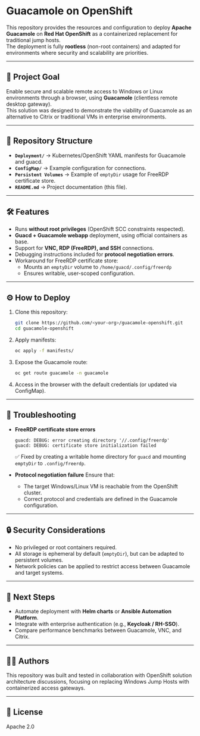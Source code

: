 # Guacamole on OpenShift

This repository provides the resources and configuration to deploy **Apache Guacamole** on **Red Hat OpenShift** as a containerized replacement for traditional jump hosts.  
The deployment is fully **rootless** (non-root containers) and adapted for environments where security and scalability are priorities.

---

## 🚀 Project Goal
Enable secure and scalable remote access to Windows or Linux environments through a browser, using **Guacamole** (clientless remote desktop gateway).  
This solution was designed to demonstrate the viability of Guacamole as an alternative to Citrix or traditional VMs in enterprise environments.

---

## 📂 Repository Structure
- **`Deployment/`** → Kubernetes/OpenShift YAML manifests for Guacamole and guacd.
- **`ConfigMap/`** → Example configuration for connections.
- **`Persistent Volumes`** → Example of `emptyDir` usage for FreeRDP certificate store.
- **`README.md`** → Project documentation (this file).

---

## 🛠️ Features
- Runs **without root privileges** (OpenShift SCC constraints respected).
- **Guacd + Guacamole webapp** deployment, using official containers as base.
- Support for **VNC, RDP (FreeRDP), and SSH** connections.
- Debugging instructions included for **protocol negotiation errors**.
- Workaround for FreeRDP certificate store:
  - Mounts an `emptyDir` volume to `/home/guacd/.config/freerdp`
  - Ensures writable, user-scoped configuration.

---

## ⚙️ How to Deploy

1. Clone this repository:
   ```bash
   git clone https://github.com/<your-org>/guacamole-openshift.git
   cd guacamole-openshift
   ```

2. Apply manifests:
   ```bash
   oc apply -f manifests/
   ```

3. Expose the Guacamole route:
   ```bash
   oc get route guacamole -n guacamole
   ```

4. Access in the browser with the default credentials (or updated via ConfigMap).

---

## 🧪 Troubleshooting

- **FreeRDP certificate store errors**
  ```
  guacd: DEBUG: error creating directory '//.config/freerdp'
  guacd: DEBUG: certificate store initialization failed
  ```
  ✅ Fixed by creating a writable home directory for `guacd` and mounting `emptyDir` to `.config/freerdp`.

- **Protocol negotiation failure**
  Ensure that:
  - The target Windows/Linux VM is reachable from the OpenShift cluster.
  - Correct protocol and credentials are defined in the Guacamole configuration.

---

## 🔒 Security Considerations
- No privileged or root containers required.
- All storage is ephemeral by default (`emptyDir`), but can be adapted to persistent volumes.
- Network policies can be applied to restrict access between Guacamole and target systems.

---

## 📌 Next Steps
- Automate deployment with **Helm charts** or **Ansible Automation Platform**.
- Integrate with enterprise authentication (e.g., **Keycloak / RH-SSO**).
- Compare performance benchmarks between Guacamole, VNC, and Citrix.

---

## 👨‍💻 Authors
This repository was built and tested in collaboration with OpenShift solution architecture discussions, focusing on replacing Windows Jump Hosts with containerized access gateways.

---

## 📜 License
Apache 2.0
